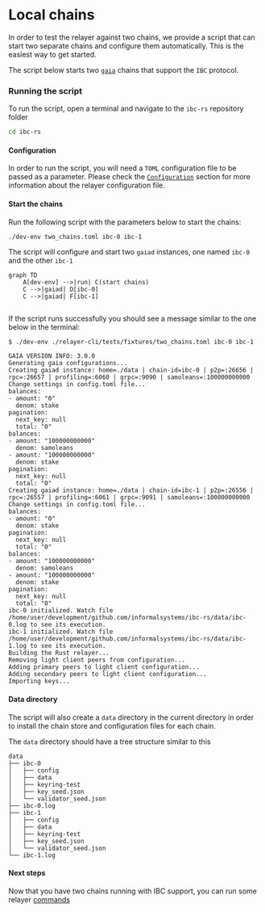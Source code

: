# Local chains

In order to test the relayer against two chains, we provide a script that can start two separate chains and configure them automatically. This is the easiest way to get started. 

The script below starts two [`gaia`](https://github.com/cosmos/gaia) chains that support the `IBC` protocol.

### Running the script

To run the script, open a terminal and navigate to the `ibc-rs` repository folder

```bash
cd ibc-rs
```

#### Configuration

In order to run the script, you will need a `TOML` configuration file to be passed as a parameter. Please check the [`Configuration`](./config.md) section for more information about the relayer configuration file.

#### Start the chains

Run the following script with the parameters below to start the chains:

```bash
./dev-env two_chains.toml ibc-0 ibc-1
```

The script will configure and start two `gaiad` instances, one named `ibc-0` and the other `ibc-1`

```mermaid
graph TD
    A[dev-env] -->|run| C(start chains)
    C -->|gaiad| D[ibc-0]
    C -->|gaiad| F[ibc-1]
            
```

If the script runs successfully you should see a message similar to the one below in the terminal:

```shell
$ ./dev-env ./relayer-cli/tests/fixtures/two_chains.toml ibc-0 ibc-1

GAIA VERSION INFO: 3.0.0
Generating gaia configurations...
Creating gaiad instance: home=./data | chain-id=ibc-0 | p2p=:26656 | rpc=:26657 | profiling=:6060 | grpc=:9090 | samoleans=:100000000000
Change settings in config.toml file...
balances:
- amount: "0"
  denom: stake
pagination:
  next_key: null
  total: "0"
balances:
- amount: "100000000000"
  denom: samoleans
- amount: "100000000000"
  denom: stake
pagination:
  next_key: null
  total: "0"
Creating gaiad instance: home=./data | chain-id=ibc-1 | p2p=:26556 | rpc=:26557 | profiling=:6061 | grpc=:9091 | samoleans=:100000000000
Change settings in config.toml file...
balances:
- amount: "0"
  denom: stake
pagination:
  next_key: null
  total: "0"
balances:
- amount: "100000000000"
  denom: samoleans
- amount: "100000000000"
  denom: stake
pagination:
  next_key: null
  total: "0"
ibc-0 initialized. Watch file /home/user/development/github.com/informalsystems/ibc-rs/data/ibc-0.log to see its execution.
ibc-1 initialized. Watch file /home/user/development/github.com/informalsystems/ibc-rs/data/ibc-1.log to see its execution.
Building the Rust relayer...
Removing light client peers from configuration...
Adding primary peers to light client configuration...
Adding secondary peers to light client configuration...
Importing keys...
```

#### Data directory
The script will also create a `data` directory in the current directory in order to install the chain store and configuration files for each chain.

The `data` directory should have a tree structure similar to this

```shell
data
├── ibc-0
│   ├── config
│   ├── data
│   ├── keyring-test
│   ├── key_seed.json
│   └── validator_seed.json
├── ibc-0.log
├── ibc-1
│   ├── config
│   ├── data
│   ├── keyring-test
│   ├── key_seed.json
│   └── validator_seed.json
└── ibc-1.log

```

#### Next steps

Now that you have two chains running with IBC support, you can run some relayer [commands](./commands.md)